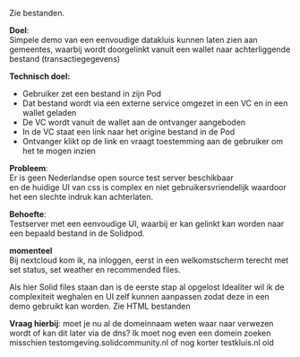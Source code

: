 Zie bestanden.

**Doel**: <br>
Simpele demo van een eenvoudige datakluis kunnen laten zien aan gemeentes, waarbij wordt doorgelinkt vanuit een wallet naar achterliggende bestand (transactiegegevens)

**Technisch doel:**
* Gebruiker zet een bestand in zijn Pod
* Dat bestand wordt via een externe service omgezet in een VC en in een wallet geladen
* De VC wordt vanuit de wallet aan de ontvanger aangeboden 
* In de VC staat een link naar het origine bestand in de Pod
* Ontvanger klikt op de link en vraagt toestemming aan de gebruiker om het te mogen inzien


**Probleem**: <br>
Er is geen Nederlandse open source test server beschikbaar <br>
en de huidige UI van css is complex en niet gebruikersvriendelijk waardoor het een slechte indruk kan achterlaten.

**Behoefte**: <br>
Testserver met een eenvoudige UI, waarbij er kan gelinkt kan worden naar een bepaald bestand in de Solidpod. <br>

**momenteel**  <br>
Bij nextcloud kom ik, na inloggen, eerst in een welkomstscherm terecht met set status, set weather en recommended files.

Als hier Solid files staan dan is de eerste stap al opgelost
Idealiter wil ik de complexiteit weghalen en UI zelf kunnen aanpassen zodat deze in een demo gebruikt kan worden.
Zie HTML bestanden


**Vraag hierbij**:  moet je nu al de domeinnaam weten waar naar verwezen wordt of kan dit later via de dns?
Ik moet nog even een domein zoeken misschien testomgeving.solidcommunity.nl of nog korter testkluis.nl oid
